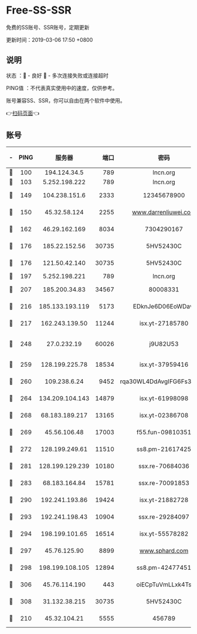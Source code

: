 # Free-SS-SSR

免费的SS账号、SSR账号，定期更新

更新时间：2019-03-06 17:50 +0800

## 说明

状态     ：🙂 - 良好 🙁 - 多次连接失败或连接超时

PING值   ：不代表真实使用中的速度，仅供参考。

账号兼容SS、SSR，你可以自由在两个软件中使用。

👉[扫码页面](https://liesauer.github.io/Free-SS-SSR/)👈

## 账号

|-|PING|服务器|端口|密码|加密方式|区域|
|:----:|:----:|:-----:|-----:|:----:|:----:|:----:|
|🙂|100|194.124.34.5|789|lncn.org|rc4|JP|
|🙂|103|5.252.198.222|789|lncn.org|rc4|JP|
|🙂|149|104.238.151.6|2333|12345678900|aes-256-cfb|JP|
|🙂|150|45.32.58.124|2255|www.darrenliuwei.com|aes-256-cfb|JP|
|🙂|162|46.29.162.169|8034|7304290167|aes-256-cfb|RU|
|🙂|176|185.22.152.56|30735|5HV52430C|aes-256-cfb|RU|
|🙂|176|121.50.42.140|30735|5HV52430C|aes-256-cfb|JP|
|🙂|197|5.252.198.221|789|lncn.org|rc4|JP|
|🙂|207|185.200.34.83|34567|80008331|aes-256-cfb|US|
|🙂|216|185.133.193.119|5173|EDknJe6D06EoWDaw|aes-256-cfb|US|
|🙂|217|162.243.139.50|11244|isx.yt-27185780|aes-256-cfb|US|
|🙂|248|27.0.232.19|60026|j9U82U53|xchacha20-ietf-poly1305|HK|
|🙂|259|128.199.225.78|18534|isx.yt-37959416|aes-256-cfb|SG|
|🙂|260|109.238.6.24|9452|rqa30WL4DdAvgIFG6Fs3znzTa|aes-256-cfb|FR|
|🙂|264|134.209.104.143|14879|isx.yt-61998098|aes-256-cfb|SG|
|🙂|268|68.183.189.217|13165|isx.yt-02386708|aes-256-cfb|SG|
|🙂|269|45.56.106.48|17003|f55.fun-09810351|aes-256-cfb|US|
|🙂|272|128.199.249.61|11510|ss8.pm-21617425|aes-256-cfb|SG|
|🙂|281|128.199.129.239|10180|ssx.re-70684036|aes-256-cfb|SG|
|🙂|283|68.183.164.84|15781|ssx.re-70091853|aes-256-cfb|US|
|🙂|290|192.241.193.86|19424|isx.yt-21882728|aes-256-cfb|US|
|🙂|293|192.241.198.43|10904|ssx.re-29284097|aes-256-cfb|US|
|🙂|294|198.199.101.65|16514|isx.yt-55578282|aes-256-cfb|US|
|🙂|297|45.76.125.90|8899|www.sphard.com|aes-256-cfb|AU|
|🙂|298|198.199.108.105|12894|ss8.pm-42477451|aes-256-cfb|US|
|🙂|306|45.76.114.190|443|oiECpTuVmLLxk4Ts|aes-256-cfb|AU|
|🙂|308|31.132.38.215|30735|5HV52430C|aes-256-cfb|US|
|🙂|210|45.32.104.21|5555|456789|aes-256-cfb|SG|
